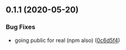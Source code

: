 ## 0.1.1 (2020-05-20)


### Bug Fixes

* going public for real (npm also) ([0c6d5f4](https://github.com/tommy4st/redyform/commit/0c6d5f495b6741eedc70227ae7a21330720b4345))



